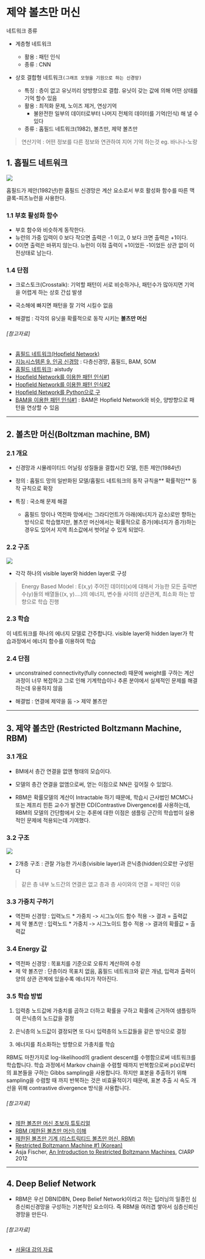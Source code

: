 # 제약 볼츠만 머신 

네트워크 종류 
- 계층형 네트워크 
    - 활용 : 패턴 인식
    - 종류 : CNN

- 상호 결합형 네트워크`(그래프 모형을 기원으로 하는 신경망)`
    - 특징 : 층이 없고 유닛끼리 양방향으로 결합. 유닛이 갖는 값에 의해 어떤 상태를 기억 할수 있음
    - 활용 : 최적화 문제, 노이즈 제거, 연상기억 
        - 불완전한 일부의 데이터로부터 나머지 전체의 데이터를 기억(인식) 해 낼 수 있다
    - 종류 : 홉필드 네트워크(1982), 볼츠만, 제약 볼츠만 

> 연산기억 : 어떤 정보를 다른 정보와 연관하여 지어 기억 하는것 eg. 바나나-노랑



## 1. 홉필드 네트워크 

![](https://i.imgur.com/aXzW4Yy.png)


홉필드가 제안(1982년)한 홉필드 신경망은 계산 요소로서 부호 활성화 함수를 따른 맥클록-피츠뉴런을 사용한다.

### 1.1 부호 활성화 함수
- 부호 함수와 비슷하게 동작한다.
- 뉴런의 가중 입력이 0 보다 작으면 출력은 -1 이고, 0 보다 크면 출력은 +1이다.
- 0이면 출력은 바뀌지 않는다. 뉴런이 이젂 출력이 +1이었든 -1이었든 상관 없이 이전상태로 남는다. 


### 1.4 단점 

- 크로스토크(Crosstalk): 기억할 패턴이 서로 비슷하거나, 패턴수가 많아지면 기억을 어렵게 하는 상호 간섭 발생 

- 국소해에 빠지면 패턴을 잘 기억 시킬수 없음 

- 해결법 : 각각의 유닛을 확률적으로 동작 시키는 **볼츠만 머신** 

###### [참고자료]
- [홉필드 네트워크(Hopfield Network)](http://untitledtblog.tistory.com/7)
- [지능시스템론 9. 인공 신경망](http://blog.daum.net/kimjaehun12/184) : 다층신경망, 홉필드, BAM, SOM
- [홉필드 네트워크](http://www.aistudy.co.kr/neural/hopfield_kim.htm): aistudy
- [Hopfield Network를 이용한 패턴 인식#1](http://secmem.tistory.com/268)
- [Hopfield Network를 이용한 패턴 인식#2](http://secmem.tistory.com/270)
- [Hopfield Network를 Python으로 구 ](http://trampkiwi.blog.me/221012687142)
- [BAM을 이용한 패턴 인식#1](http://secmem.tistory.com/335) : BAM은 Hopfield Network와 비슷, 양방향으로 패턴을 연상할 수 있음

---

## 2. 볼츠만 머신(Boltzman machine, BM)

### 2.1 개요
-  신경망과 시뮬레이티드 어닐링 성질들을 결합시킨 모델, 힌튼 제안(1984년)

- 정의 : 홉필드 망의 일반화된 모델/홉필드 네트워크의 동작 규칙을** 확률적인** 동작 규칙으로 확장
- 특징 : 국소해 문제 해결
    - 홉필드 망이나 역전파 망에서는 그라디언트가 아래(에너지가 감소)로만 향하는 방식으로 학습했지만, 볼츠만 머신에서는 확률적으로 증가(에너지가 증가)하는 경우도 있어서 지역 최소값에서 벗어날 수 있게 되었다.


### 2.2 구조 

![](https://i.imgur.com/bQuFI5M.png)

- 각각 하나의 visible layer와 hidden layer로 구성

> Energy Based Model :  E(x,y)  주어진 데이터(x)에 대해서 가능한 모든 출력변수(y)들의 배열들{(x, y)....}의 에너지,  변수들 사이의 상관관계, 최소화 하는 방향으로 학습 진행 


### 2.3 학습 

이 네트워크를 하나의 에너지 모델로 간주합니다. visible layer와 hidden layer가 학습과정에서 에너지 함수를 이용하여 학습

### 2.4 단점 

- unconstrained connectivity(fully connected) 때문에 weight를 구하는 계산과정이 너무 복잡하고 그로 인해 기계학습이나 추론 분야에서 실제적인 문제를 해결하는데 유용하지 않음

- 해결법 : 연결에 제약을 둠 -> 제약 볼츠만


---

## 3. 제약 볼츠만 (Restricted Boltzmann Machine, RBM)

### 3.1 개요 

- BM에서 층간 연결을 없앤 형태의 모습이다.

- 모델의 층간 연결을 없앰으로써, 얻는 이점으로 NN은 깊어질 수 있었다. 

- RBM은 확률모델의 계산이 Intractable 하기 때문에, 학습시 근사법인 MCMC나 또는 제프리 힌튼 교수가 발견한 CD(Contrastive Divergence)를 사용하는데, RBM의 모델의 간단함에서 오는 추론에 대한 이점은 샘플링 근간의 학습법이 실용적인 문제에 적용되는데 기여했다.


### 3.2 구조 

![](https://i.imgur.com/RJyQFAw.png)

- 2개층 구조 : 관찰 가능한 가시층(visible layer)과 은닉층(hidden)으로만 구성된다

> 같은 층 내부 노드간의 연결은 없고 층과 층 사이와의 연결 = 제약인 이유 


### 3.3 가중치 구하기 

- 역전파 신경망 : 입력노드 * 가중치 -> 시그노이드 함수 적용 -> 결과 = 출력값
- 제  약 볼츠만 : 입력노드 * 가중치 -> 시그노이드 함수 적용 -> 결과의 확률값 = 출력값

### 3.4 Energy 값

- 역전파 신경망 : 목표치를 기준으로 오류치 계산하여 수정 
- 제  약 볼츠만 : 단층이라 목표치 없음, 홉필드 네트워크와 같은 개념, 입력과 출력이 양의 상관 관계에 있을수록 에너지가 작아진다. 

### 3.5 학습 방법 

1. 입력층 노드값에 가충치를 곱하고 더하고 확률을 구하고 확률에 근거하여 샘플링하여 은닉층의 노드값을 결정

2. 은닉층의 노드값이 결정되면 또 다시 입력층의 노드값들을 같은 방식으로 결정

3. 에너지를 최소화하는 방향으로 가충치를 학습


RBM도 마찬가지로 log-likelihood의 gradient descent를 수행함으로써 네트워크를 학습합니다. 학습 과정에서 Markov chain을 수렴할 때까지 반복함으로써 p(x)로부터의 표본들을 구하는 Gibbs sampling을 사용합니다. 하지만 표본을 추출하기 위해 sampling을 수렴할 때 까지 반복하는 것은 비효율적이기 때문에, 표본 추출 시 속도 개선을 위해 contrastive divergence 방식을 사용합니다.


###### [참고자료]
- [제한 볼츠만 머신 초보자 튜토리얼](http://blog.naver.com/rupy400/220793514761)
- [RBM (제한된 볼츠만 머신) 이해](http://www.tbacking.com/?p=351)
- [제한된 볼츠만 기계 (리스트릭티드 볼츠만 머신, RBM)](http://neuralix.blogspot.com/2014/02/draft.html)
- [Restricted Boltzmann Machine #1 (Korean)](http://junya906.blogspot.com/2016/06/restricted-boltzmann-machine-1-korean.html)
- Asja Fischer, [An Introduction to Restricted Boltzmann Machines](http://image.diku.dk/igel/paper/AItRBM-proof.pdf), CIARP 2012

---

## 4. Deep Belief Network

- RBM은 우선 DBN(DBN, Deep Belief Network)이라고 하는 딥러닝의 일종인 심층신뢰신경망을 구성하는 기본적인 요소이다. 즉 RBM을 여러겹 쌓아서 심층신뢰신경망을 만든다.




###### [참고자료] 
- [서울대 강의 자료](https://bi.snu.ac.kr/Courses/ML2016/LectureNote/LectureNote_ch5.pdf)